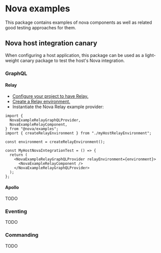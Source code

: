 # Nova examples

This package contains examples of nova components as well as related good testing approaches for them.

## Nova host integration canary

When configuring a host application, this package can be used as a light-weight canary package to test the host's Nova integration.

### GraphQL

#### Relay

- [Configure your project to have Relay.](https://relay.dev/docs/getting-started/installation-and-setup/)
- [Create a Relay environment.](https://relay.dev/docs/api-reference/relay-environment-provider/)
- Instantiate the Nova Relay example provider:

```tsx
import {
  NovaExampleRelayGraphQLProvider,
  NovaExampleRelayComponent,
} from "@nova/examples";
import { createRelayEnvironment } from "./myHostRelayEnvironment";

const environment = createRelayEnvironment();

const MyHostNovaIntegrationTest = () => {
  return (
    <NovaExampleRelayGraphQLProvider relayEnvironment={environment}>
      <NovaExampleRelayComponent />
    </NovaExampleRelayGraphQLProvider>
  );
};
```

#### Apollo

TODO

### Eventing

TODO

### Commanding

TODO
